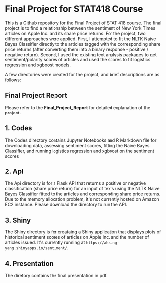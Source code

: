 # Final Project for STAT418 Course

This is a Github repository for the Final Project of STAT 418 course. The final project is to find a relationship between the sentiment of New York Times articles on Apple Inc. and its share price returns. For the project, two different approaches were applied. First, I attempted to fit the NLTK Naive Bayes Classifier directly to the articles tagged with the corresponding share price returns (after converting them into a binary response - positive / negative return). Second, I used the existing text analysis packages to get sentiment/polarity scores of articles and used the scores to fit logistics regression and xgboost models. 

A few directories were created for the project, and brief descriptions are as follows:

## Final Project Report
Please refer to the **Final_Project_Report** for detailed explanation of the project.

## 1. Codes
The Codes directory contains Jupyter Notebooks and R Markdown file for downloading data, assessing sentiment scores, fitting the Naive Bayes Classifier, and running logistics regression and xgboost on the sentiment scores 

## 2. Api
The Api directory is for a Flask API that returns a positive or negative classification (share price return) for an input of texts using the NLTK Naive Bayes Classifier fitted to the articles and corresponding share price returns. Due to the memory allocation problem, it's not currently hosted on Amazon EC2 instance. Please download the directory to run the API.

## 3. Shiny
The Shiny directory is for creataing a Shiny application that displays plots of historical sentiment scores of articles on Apple Inc. and the number of articles issued. It's currently running at  `https://ahsung-yang.shinyapps.io/sentiment/`.

## 4. Presentation
The diretory contains the final presentation in pdf.
